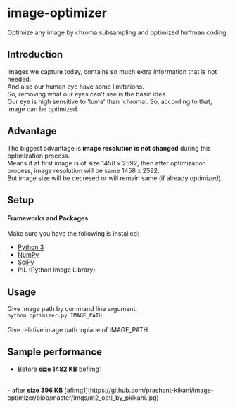 # image-optimizer
Optimize any image by chroma subsampling and optimized huffman coding.<br/>

## Introduction
Images we capture today, contains so much extra information that is not needed. <br/>
And also our human eye have some limitations. <br/>
So, removing what our eyes can't see is the basic idea. <br/>
Our eye is high sensitive to 'luma' than 'chroma'. So, according to that, image can be optimized.<br/>

## Advantage
The biggest advantage is <b>image resolution is not changed</b> during this optimization process.<br/>
Means if at first image is of size 1458 x 2592, then after optimization process, image resolution will be same 1458 x 2592.<br/>
But image size will be decresed or will remain same (if already optimized).<br/>


## Setup
#### Frameworks and Packages
Make sure you have the following is installed:
 - [Python 3](https://www.python.org/)
 - [NumPy](http://www.numpy.org/)
 - [SciPy](https://www.scipy.org/)
 - PIL (Python Image Library)

## Usage
Give image path by command line argument.<br/>
`
python optimizer.py IMAGE_PATH
`
<br/><br/>
Give relative image path inplace of IMAGE_PATH

## Sample performance
 - Before <b>size 1482 KB</b>
 [befimg1](https://github.com/prashant-kikani/image-optimizer/blob/master/imgs/m2.jpg)
 <br/>
 - after <b>size 396 KB</b>
 [afimg1](https://github.com/prashant-kikani/image-optimizer/blob/master/imgs/m2_opti_by_pkikani.jpg)
